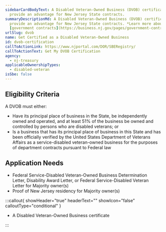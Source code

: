```yaml
---
sidebarCardBodyText: A Disabled Veteran-Owned Business (DVOB) certification may
  provide an advantage for New Jersey State contracts.
summaryDescriptionMd: A Disabled Veteran-Owned Business (DVOB) certification may
  provide an advantage for New Jersey State contracts. *Learn more about
  [government contracts](https://business.nj.gov/pages/government-contracting).*
urlSlug: dvob
name: Get Certified as a Disabled Veteran-Owned Business
id: dvob-certification
callToActionLink: https://www.njportal.com/DOR/SBERegistry/
callToActionText: Get My DVOB Certification
agency:
  - nj-treasury
applicableOwnershipTypes:
  - disabled-veteran
isSbe: false
---
```

## Eligibility Criteria

A DVOB must either:

* Have its principal place of business in the State, be independently owned and operated, and at least 51% of the business be owned and controlled by persons who are disabled veterans; or
* Is a business that has its principal place of business in this State and has been officially verified by the United States Department of Veterans Affairs as a service-disabled veteran-owned business for the purposes of department contracts pursuant to Federal law

## Application Needs

* Federal Service-Disabled Veteran-Owned Business Determination Letter, Disability Award Letter, or Federal Service-Disabled Veteran Letter for Majority owner(s)
* Proof of New Jersey residency for Majority owner(s)

:::callout{ showHeader="true" headerText="" showIcon="false" calloutType="conditional" }

- A Disabled Veteran-Owned Business certificate

:::